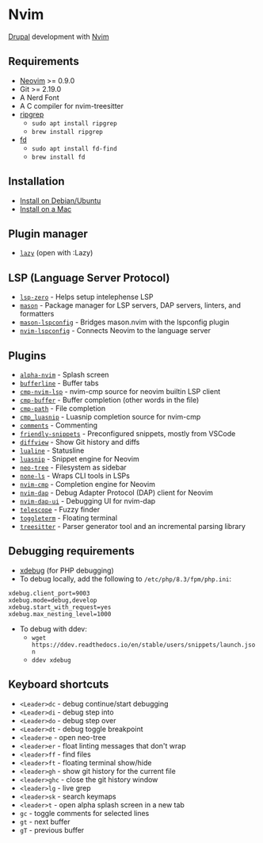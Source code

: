 # Nvim

[Drupal](https://www.drupal.org) development with [Nvim](https://neovim.io)

## Requirements
- [Neovim](https://github.com/neovim/neovim/blob/master/INSTALL.md) >= 0.9.0
- Git >= 2.19.0
- A Nerd Font
- A C compiler for nvim-treesitter
- [ripgrep](https://github.com/BurntSushi/ripgrep)
    - `sudo apt install ripgrep`
    - `brew install ripgrep`
- [fd](https://github.com/sharkdp/fd)
    - `sudo apt install fd-find`
    - `brew install fd`

## Installation
- [Install on Debian/Ubuntu](./docs/debian-install.md)
- [Install on a Mac](./docs/mac-install.md)

## Plugin manager
- [`lazy`](https://github.com/folke/lazy.nvim) (open with :Lazy)

## LSP (Language Server Protocol)
- [`lsp-zero`](https://github.com/VonHeikemen/lsp-zero.nvim) - Helps setup intelephense LSP
- [`mason`](https://github.com/williamboman/mason.nvim) - Package manager for LSP servers, DAP servers, linters, and formatters
- [`mason-lspconfig`](https://github.com/williamboman/mason-lspconfig.nvim) - Bridges mason.nvim with the lspconfig plugin
- [`nvim-lspconfig`](https://github.com/neovim/nvim-lspconfig) - Connects Neovim to the language server

## Plugins
- [`alpha-nvim`](https://github.com/goolord/alpha-nvim) - Splash screen
- [`bufferline`](https://github.com/akinsho/bufferline.nvim) - Buffer tabs
- [`cmp-nvim-lsp`](https://github.com/hrsh7th/cmp-nvim-lsp) - nvim-cmp source for neovim builtin LSP client
- [`cmp-buffer`](https://github.com/hrsh7th/cmp-buffer) - Buffer completion (other words in the file)
- [`cmp-path`](https://github.com/hrsh7th/cmp-path) - File completion
- [`cmp_luasnip`](https://github.com/saadparwaiz1/cmp_luasnip) - Luasnip completion source for nvim-cmp 
- [`comments`](https://github.com/numToStr/Comment.nvim) - Commenting
- [`friendly-snippets`](https://github.com/rafamadriz/friendly-snippets) - Preconfigured snippets, mostly from VSCode
- [`diffview`](https://github.com/sindrets/diffview.nvim) - Show Git history and diffs
- [`lualine`](https://github.com/nvim-lualine/lualine.nvim) - Statusline
- [`luasnip`](https://github.com/L3MON4D3/LuaSnip) - Snippet engine for Neovim
- [`neo-tree`](https://github.com/nvim-neo-tree/neo-tree.nvim) - Filesystem as sidebar
- [`none-ls`](https://github.com/nvimtools/none-ls.nvim) - Wraps CLI tools in LSPs
- [`nvim-cmp`](https://github.com/hrsh7th/nvim-cmp) - Completion engine for Neovim
- [`nvim-dap`](https://github.com/mfussenegger/nvim-dap) - Debug Adapter Protocol (DAP) client for Neovim
- [`nvim-dap-ui`](https://github.com/rcarriga/nvim-dap-ui) - Debugging UI for nvim-dap
- [`telescope`](https://github.com/nvim-telescope/telescope.nvim) - Fuzzy finder
- [`toggleterm`](https://github.com/akinsho/toggleterm.nvim) - Floating terminal
- [`treesitter`](https://github.com/nvim-treesitter/nvim-treesitter) - Parser generator tool and an incremental parsing library

## Debugging requirements
- [xdebug](https://xdebug.org) (for PHP debugging)
- To debug locally, add the following to `/etc/php/8.3/fpm/php.ini`:
```
xdebug.client_port=9003
xdebug.mode=debug,develop
xdebug.start_with_request=yes
xdebug.max_nesting_level=1000
```
- To debug with ddev:
    - `wget https://ddev.readthedocs.io/en/stable/users/snippets/launch.json`
    - `ddev xdebug`

## Keyboard shortcuts
- `<Leader>dc` - debug continue/start debugging
- `<Leader>di` - debug step into
- `<Leader>do` - debug step over
- `<Leader>dt` - debug toggle breakpoint
- `<leader>e` - open neo-tree
- `<leader>er` - float linting messages that don't wrap
- `<leader>ff` - find files
- `<leader>ft` - floating terminal show/hide
- `<leader>gh` - show git history for the current file
- `<leader>ghc` - close the git history window
- `<leader>lg` - live grep
- `<leader>sk` - search keymaps
- `<leader>t` - open alpha splash screen in a new tab
- `gc` - toggle comments for selected lines
- `gt` - next buffer
- `gT` - previous buffer
